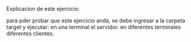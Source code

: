 Explicacion de este ejercicio:

para pder probar que este ejercicio anda, se debe ingresar a la carpeta target y ejecutar:
  en una terminal el servidor.
  en diferentes terminales diferentes clientes.

